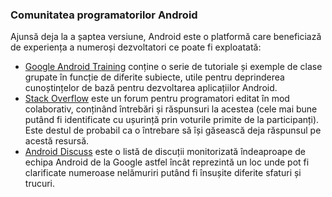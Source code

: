 ### Comunitatea programatorilor Android

Ajunsă deja la a șaptea versiune, Android este o platformă care beneficiază de
experiența a numeroși dezvoltatori ce poate fi exploatată:

* [Google Android Training](http://developer.android.com/training/index.html) conține o serie de tutoriale și exemple de clase grupate în funcție de diferite subiecte, utile pentru deprinderea cunoștințelor de bază pentru dezvoltarea aplicațiilor Android.
* [Stack Overflow](http://www.stackoverflow.com/questions/tagged/android) este un forum pentru programatori editat în mod colaborativ, conținând întrebări și răspunsuri la acestea (cele mai bune putând fi identificate cu ușurință prin voturile primite de la participanți). Este destul de probabil ca o întrebare să își găsească deja răspunsul pe acestă resursă.
* [Android Discuss](http://groups.google.com/group/android-discuss) este o listă de discuții monitorizată îndeaproape de echipa Android de la Google astfel încât reprezintă un loc unde pot fi clarificate numeroase nelămuriri putând fi însușite diferite sfaturi și trucuri.


